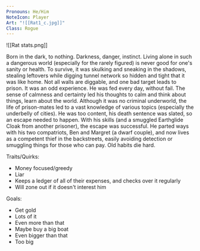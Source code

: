 ```yaml
---
Pronouns: He/Him
NoteIcon: Player
Art: "![[Rat1_c.jpg]]"
Class: Rogue
---
```


![[Rat stats.png]]

Born in the dark, to nothing. Darkness, danger, instinct. Living alone in such a dangerous world (especially for the rarely figured) is never good for one's sanity or health. To survive, it was skulking and sneaking in the shadows, stealing leftovers while digging tunnel network so hidden and tight that it was like home. Not all walls are diggable, and one bad target leads to prison. It was an odd experience. He was fed every day, without fail. The sense of calmness and certainty led his thoughts to calm and think about things, learn about the world. Although it was no criminal underworld, the life of prison-mates led to a vast knowledge of various topics (especially the underbelly of cities). He was too content, his death sentence was slated, so an escape needed to happen. With his skills (and a smuggled Earthglide Cloak from another prisoner), the escape was successful. He parted ways with his two compatriots, Ben and Margret (a dwarf couple), and now lives as a competent thief in the backstreets, easily avoiding detection or smuggling things for those who can pay. Old habits die hard.

Traits/Quirks:
- Money focused/greedy
- Liar
- Keeps a ledger of all of their expenses, and checks over it regularly
- Will zone out if it doesn't interest him

Goals:
- Get gold
- Lots of it
- Even more than that
- Maybe buy a big boat
- Even bigger than that
- Too big